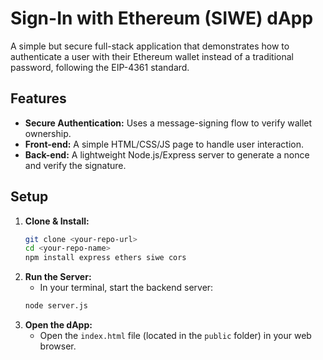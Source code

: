 # Sign-In with Ethereum (SIWE) dApp

A simple but secure full-stack application that demonstrates how to authenticate a user with their Ethereum wallet instead of a traditional password, following the EIP-4361 standard.

## Features
- **Secure Authentication:** Uses a message-signing flow to verify wallet ownership.
- **Front-end:** A simple HTML/CSS/JS page to handle user interaction.
- **Back-end:** A lightweight Node.js/Express server to generate a nonce and verify the signature.

## Setup
1.  **Clone & Install:**
    ```bash
    git clone <your-repo-url>
    cd <your-repo-name>
    npm install express ethers siwe cors
    ```
2.  **Run the Server:**
    * In your terminal, start the backend server:
    ```bash
    node server.js
    ```
3.  **Open the dApp:**
    * Open the `index.html` file (located in the `public` folder) in your web browser.
